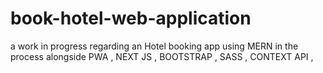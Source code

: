 # book-hotel-web-application
a work in progress regarding an Hotel booking app using MERN in the process alongside PWA , NEXT JS , BOOTSTRAP , SASS , CONTEXT API ,   
